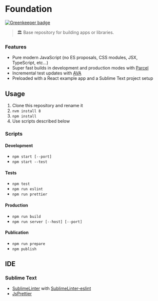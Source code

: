 # Foundation

[![Greenkeeper badge](https://badges.greenkeeper.io/davidbonnet/foundation.svg)](https://greenkeeper.io/)

> 🏛 Base repository for building apps or libraries.

### Features

* Pure modern JavaScript (no ES proposals, CSS modules, JSX, TypeScript, etc…)
* Super fast builds in development and production modes with [Parcel](https://parceljs.org)
* Incremental test updates with [AVA](https://github.com/avajs/ava)
* Preloaded with a React example app and a Sublime Text project setup

## Usage

1. Clone this repository and rename it
2. `nvm install 8`
3. `npm install`
4. Use scripts described below

### Scripts

#### Development

* `npm start [--port]`
* `npm start --test`

#### Tests

* `npm test`
* `npm run eslint`
* `npm run prettier`

#### Production

* `npm run build`
* `npm run server [--host] [--port]`

#### Publication

* `npm run prepare`
* `npm publish`

## IDE

### Sublime Text

* [SublimeLinter](http://www.sublimelinter.com) with [SublimeLinter-eslint](https://github.com/roadhump/SublimeLinter-eslint)
* [JsPrettier](https://github.com/jonlabelle/SublimeJsPrettier)
